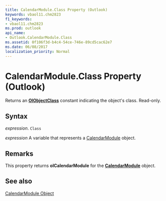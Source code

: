 ```yaml
---
title: CalendarModule.Class Property (Outlook)
keywords: vbaol11.chm2823
f1_keywords:
- vbaol11.chm2823
ms.prod: outlook
api_name:
- Outlook.CalendarModule.Class
ms.assetid: 0f106f3d-b4c4-54ce-746e-89cd5cac62e7
ms.date: 06/08/2017
localization_priority: Normal
---
```



# CalendarModule.Class Property (Outlook)

Returns an  **[OlObjectClass](Outlook.OlObjectClass.md)** constant indicating the object's class. Read-only.


## Syntax

_expression_. `Class`

_expression_ A variable that represents a [CalendarModule](./Outlook.CalendarModule.md) object.


## Remarks

This property returns  **olCalendarModule** for the **[CalendarModule](Outlook.CalendarModule.md)** object.


## See also


[CalendarModule Object](Outlook.CalendarModule.md)

